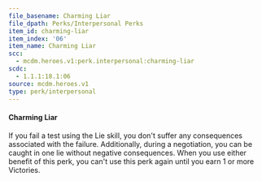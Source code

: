 ```yaml
---
file_basename: Charming Liar
file_dpath: Perks/Interpersonal Perks
item_id: charming-liar
item_index: '06'
item_name: Charming Liar
scc:
  - mcdm.heroes.v1:perk.interpersonal:charming-liar
scdc:
  - 1.1.1:18.1:06
source: mcdm.heroes.v1
type: perk/interpersonal
---
```


#### Charming Liar

If you fail a test using the Lie skill, you don't suffer any consequences associated with the failure. Additionally, during a negotiation, you can be caught in one lie without negative consequences. When you use either benefit of this perk, you can't use this perk again until you earn 1 or more Victories.
